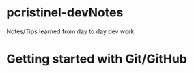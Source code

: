 # pcristinel-devNotes
Notes/Tips learned from day to day dev work

# Getting started with Git/GitHub
